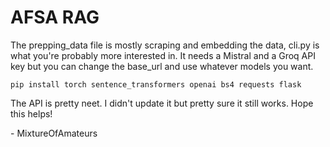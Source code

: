 # AFSA RAG

The prepping_data file is mostly scraping and embedding the data, cli.py is what you're probably more interested in. It needs a Mistral and a Groq API key but you can change the base_url and use whatever models you want. 

`pip install torch sentence_transformers openai bs4 requests flask`

The API is pretty neet. I didn't update it but pretty sure it still works. Hope this helps!

\- MixtureOfAmateurs
